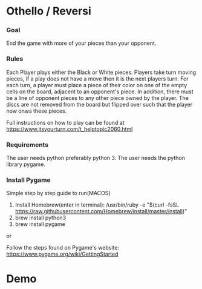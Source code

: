 # Othello / Reversi

### Goal
End the game with more of your pieces than your opponent.

### Rules
Each Player plays either the Black or White pieces. Players take turn moving pieces, if a play does not have a move then it is the next players turn. 
For each turn, a player must place a piece of their color on one of the empty cells on the board, adjacent to an opponent's piece. In addition, there must be a line of opponent pieces to any other piece owned by the player. The discs are not removed from the board but flipped over such that the player now onws these pieces.

Full instructions on how to play can be found at https://www.itsyourturn.com/t_helptopic2060.html

###  Requirements
The user needs python preferably python 3. The user needs the python library pygame.

### Install Pygame

Simple step by step guide to run(MACOS)
1. Install Homebrew(enter in terminal): /usr/bin/ruby -e "$(curl -fsSL https://raw.githubusercontent.com/Homebrew/install/master/install)"
2. brew install python3
3. brew install pygame

or

Follow the steps found on Pygame's website: https://www.pygame.org/wiki/GettingStarted

# Demo
[](othello.mkv)    

